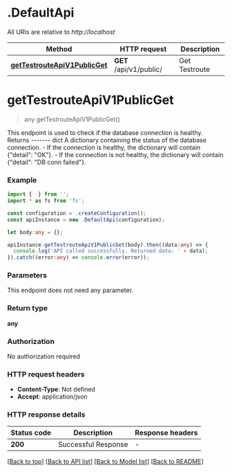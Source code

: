 # .DefaultApi

All URIs are relative to *http://localhost*

Method | HTTP request | Description
------------- | ------------- | -------------
[**getTestrouteApiV1PublicGet**](DefaultApi.md#getTestrouteApiV1PublicGet) | **GET** /api/v1/public/ | Get Testroute


# **getTestrouteApiV1PublicGet**
> any getTestrouteApiV1PublicGet()

This endpoint is used to check if the database connection is healthy.  Returns ------- dict     A dictionary containing the status of the database connection.     - If the connection is healthy, the dictionary will contain     {\"detail\": \"OK\"}.     - If the connection is not healthy, the dictionary will contain     {\"detail\": \"DB conn failed\"}.

### Example


```typescript
import {  } from '';
import * as fs from 'fs';

const configuration = .createConfiguration();
const apiInstance = new .DefaultApi(configuration);

let body:any = {};

apiInstance.getTestrouteApiV1PublicGet(body).then((data:any) => {
  console.log('API called successfully. Returned data: ' + data);
}).catch((error:any) => console.error(error));
```


### Parameters
This endpoint does not need any parameter.


### Return type

**any**

### Authorization

No authorization required

### HTTP request headers

 - **Content-Type**: Not defined
 - **Accept**: application/json


### HTTP response details
| Status code | Description | Response headers |
|-------------|-------------|------------------|
**200** | Successful Response |  -  |

[[Back to top]](#) [[Back to API list]](README.md#documentation-for-api-endpoints) [[Back to Model list]](README.md#documentation-for-models) [[Back to README]](README.md)


